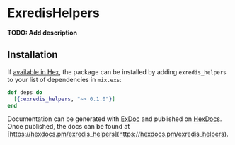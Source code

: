 # ExredisHelpers

**TODO: Add description**

## Installation

If [available in Hex](https://hex.pm/docs/publish), the package can be installed
by adding `exredis_helpers` to your list of dependencies in `mix.exs`:

```elixir
def deps do
  [{:exredis_helpers, "~> 0.1.0"}]
end
```

Documentation can be generated with [ExDoc](https://github.com/elixir-lang/ex_doc)
and published on [HexDocs](https://hexdocs.pm). Once published, the docs can
be found at [https://hexdocs.pm/exredis_helpers](https://hexdocs.pm/exredis_helpers).

